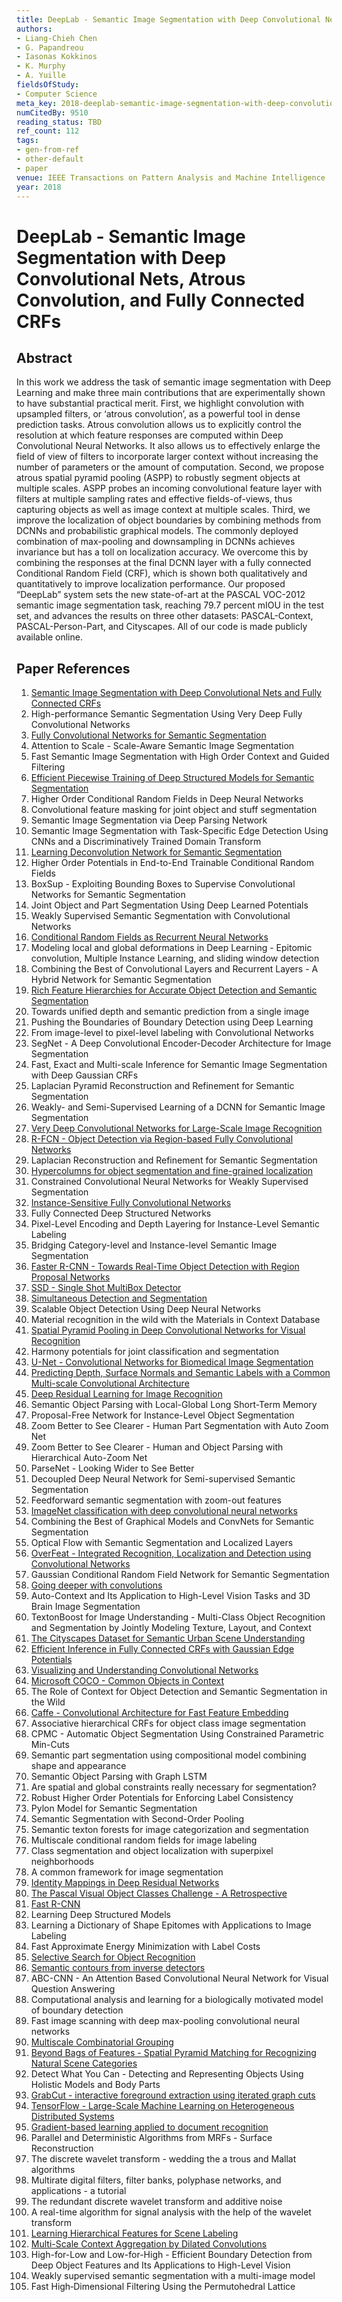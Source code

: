 ```yaml
---
title: DeepLab - Semantic Image Segmentation with Deep Convolutional Nets, Atrous Convolution, and Fully Connected CRFs
authors:
- Liang-Chieh Chen
- G. Papandreou
- Iasonas Kokkinos
- K. Murphy
- A. Yuille
fieldsOfStudy:
- Computer Science
meta_key: 2018-deeplab-semantic-image-segmentation-with-deep-convolutional-nets-atrous-convolution-and-fully-connected-crfs
numCitedBy: 9510
reading_status: TBD
ref_count: 112
tags:
- gen-from-ref
- other-default
- paper
venue: IEEE Transactions on Pattern Analysis and Machine Intelligence
year: 2018
---
```


# DeepLab - Semantic Image Segmentation with Deep Convolutional Nets, Atrous Convolution, and Fully Connected CRFs

## Abstract

In this work we address the task of semantic image segmentation with Deep Learning and make three main contributions that are experimentally shown to have substantial practical merit. First, we highlight convolution with upsampled filters, or ‘atrous convolution’, as a powerful tool in dense prediction tasks. Atrous convolution allows us to explicitly control the resolution at which feature responses are computed within Deep Convolutional Neural Networks. It also allows us to effectively enlarge the field of view of filters to incorporate larger context without increasing the number of parameters or the amount of computation. Second, we propose atrous spatial pyramid pooling (ASPP) to robustly segment objects at multiple scales. ASPP probes an incoming convolutional feature layer with filters at multiple sampling rates and effective fields-of-views, thus capturing objects as well as image context at multiple scales. Third, we improve the localization of object boundaries by combining methods from DCNNs and probabilistic graphical models. The commonly deployed combination of max-pooling and downsampling in DCNNs achieves invariance but has a toll on localization accuracy. We overcome this by combining the responses at the final DCNN layer with a fully connected Conditional Random Field (CRF), which is shown both qualitatively and quantitatively to improve localization performance. Our proposed “DeepLab” system sets the new state-of-art at the PASCAL VOC-2012 semantic image segmentation task, reaching 79.7 percent mIOU in the test set, and advances the results on three other datasets: PASCAL-Context, PASCAL-Person-Part, and Cityscapes. All of our code is made publicly available online.

## Paper References

1. [Semantic Image Segmentation with Deep Convolutional Nets and Fully Connected CRFs](2015-semantic-image-segmentation-with-deep-convolutional-nets-and-fully-connected-crfs)
2. High-performance Semantic Segmentation Using Very Deep Fully Convolutional Networks
3. [Fully Convolutional Networks for Semantic Segmentation](2017-fully-convolutional-networks-for-semantic-segmentation)
4. Attention to Scale - Scale-Aware Semantic Image Segmentation
5. Fast Semantic Image Segmentation with High Order Context and Guided Filtering
6. [Efficient Piecewise Training of Deep Structured Models for Semantic Segmentation](2016-efficient-piecewise-training-of-deep-structured-models-for-semantic-segmentation)
7. Higher Order Conditional Random Fields in Deep Neural Networks
8. Convolutional feature masking for joint object and stuff segmentation
9. Semantic Image Segmentation via Deep Parsing Network
10. Semantic Image Segmentation with Task-Specific Edge Detection Using CNNs and a Discriminatively Trained Domain Transform
11. [Learning Deconvolution Network for Semantic Segmentation](2015-learning-deconvolution-network-for-semantic-segmentation)
12. Higher Order Potentials in End-to-End Trainable Conditional Random Fields
13. BoxSup - Exploiting Bounding Boxes to Supervise Convolutional Networks for Semantic Segmentation
14. Joint Object and Part Segmentation Using Deep Learned Potentials
15. Weakly Supervised Semantic Segmentation with Convolutional Networks
16. [Conditional Random Fields as Recurrent Neural Networks](2015-conditional-random-fields-as-recurrent-neural-networks)
17. Modeling local and global deformations in Deep Learning - Epitomic convolution, Multiple Instance Learning, and sliding window detection
18. Combining the Best of Convolutional Layers and Recurrent Layers - A Hybrid Network for Semantic Segmentation
19. [Rich Feature Hierarchies for Accurate Object Detection and Semantic Segmentation](2014-rich-feature-hierarchies-for-accurate-object-detection-and-semantic-segmentation)
20. Towards unified depth and semantic prediction from a single image
21. Pushing the Boundaries of Boundary Detection using Deep Learning
22. From image-level to pixel-level labeling with Convolutional Networks
23. SegNet - A Deep Convolutional Encoder-Decoder Architecture for Image Segmentation
24. Fast, Exact and Multi-scale Inference for Semantic Image Segmentation with Deep Gaussian CRFs
25. Laplacian Pyramid Reconstruction and Refinement for Semantic Segmentation
26. Weakly- and Semi-Supervised Learning of a DCNN for Semantic Image Segmentation
27. [Very Deep Convolutional Networks for Large-Scale Image Recognition](2014-vggnet.md)
28. [R-FCN - Object Detection via Region-based Fully Convolutional Networks](2016-r-fcn-object-detection-via-region-based-fully-convolutional-networks)
29. Laplacian Reconstruction and Refinement for Semantic Segmentation
30. [Hypercolumns for object segmentation and fine-grained localization](2015-hypercolumns-for-object-segmentation-and-fine-grained-localization)
31. Constrained Convolutional Neural Networks for Weakly Supervised Segmentation
32. [Instance-Sensitive Fully Convolutional Networks](2016-instance-sensitive-fully-convolutional-networks)
33. Fully Connected Deep Structured Networks
34. Pixel-Level Encoding and Depth Layering for Instance-Level Semantic Labeling
35. Bridging Category-level and Instance-level Semantic Image Segmentation
36. [Faster R-CNN - Towards Real-Time Object Detection with Region Proposal Networks](2015-faster-r-cnn-towards-real-time-object-detection-with-region-proposal-networks)
37. [SSD - Single Shot MultiBox Detector](2016-ssd-net.md)
38. [Simultaneous Detection and Segmentation](2014-simultaneous-detection-and-segmentation)
39. Scalable Object Detection Using Deep Neural Networks
40. Material recognition in the wild with the Materials in Context Database
41. [Spatial Pyramid Pooling in Deep Convolutional Networks for Visual Recognition](2015-spatial-pyramid-pooling-in-deep-convolutional-networks-for-visual-recognition)
42. Harmony potentials for joint classification and segmentation
43. [U-Net - Convolutional Networks for Biomedical Image Segmentation](2015-u-net-convolutional-networks-for-biomedical-image-segmentation)
44. [Predicting Depth, Surface Normals and Semantic Labels with a Common Multi-scale Convolutional Architecture](2015-predicting-depth-surface-normals-and-semantic-labels-with-a-common-multi-scale-convolutional-architecture)
45. [Deep Residual Learning for Image Recognition](2015-resnet.md)
46. Semantic Object Parsing with Local-Global Long Short-Term Memory
47. Proposal-Free Network for Instance-Level Object Segmentation
48. Zoom Better to See Clearer - Human Part Segmentation with Auto Zoom Net
49. Zoom Better to See Clearer - Human and Object Parsing with Hierarchical Auto-Zoom Net
50. ParseNet - Looking Wider to See Better
51. Decoupled Deep Neural Network for Semi-supervised Semantic Segmentation
52. Feedforward semantic segmentation with zoom-out features
53. [ImageNet classification with deep convolutional neural networks](2012-alexnet.md)
54. Combining the Best of Graphical Models and ConvNets for Semantic Segmentation
55. Optical Flow with Semantic Segmentation and Localized Layers
56. [OverFeat - Integrated Recognition, Localization and Detection using Convolutional Networks](2014-overfeat-integrated-recognition-localization-and-detection-using-convolutional-networks)
57. Gaussian Conditional Random Field Network for Semantic Segmentation
58. [Going deeper with convolutions](2015-going-deeper-with-convolutions)
59. Auto-Context and Its Application to High-Level Vision Tasks and 3D Brain Image Segmentation
60. TextonBoost for Image Understanding - Multi-Class Object Recognition and Segmentation by Jointly Modeling Texture, Layout, and Context
61. [The Cityscapes Dataset for Semantic Urban Scene Understanding](2016-the-cityscapes-dataset-for-semantic-urban-scene-understanding)
62. [Efficient Inference in Fully Connected CRFs with Gaussian Edge Potentials](2011-efficient-inference-in-fully-connected-crfs-with-gaussian-edge-potentials)
63. [Visualizing and Understanding Convolutional Networks](2014-visualizing-and-understanding-convolutional-networks)
64. [Microsoft COCO - Common Objects in Context](2014-microsoft-coco-common-objects-in-context)
65. The Role of Context for Object Detection and Semantic Segmentation in the Wild
66. [Caffe - Convolutional Architecture for Fast Feature Embedding](2014-caffe-convolutional-architecture-for-fast-feature-embedding)
67. Associative hierarchical CRFs for object class image segmentation
68. CPMC - Automatic Object Segmentation Using Constrained Parametric Min-Cuts
69. Semantic part segmentation using compositional model combining shape and appearance
70. Semantic Object Parsing with Graph LSTM
71. Are spatial and global constraints really necessary for segmentation?
72. Robust Higher Order Potentials for Enforcing Label Consistency
73. Pylon Model for Semantic Segmentation
74. Semantic Segmentation with Second-Order Pooling
75. Semantic texton forests for image categorization and segmentation
76. Multiscale conditional random fields for image labeling
77. Class segmentation and object localization with superpixel neighborhoods
78. A common framework for image segmentation
79. [Identity Mappings in Deep Residual Networks](2016-identity-mappings-in-deep-residual-networks)
80. [The Pascal Visual Object Classes Challenge - A Retrospective](2014-the-pascal-visual-object-classes-challenge-a-retrospective)
81. [Fast R-CNN](2015-fast-r-cnn)
82. Learning Deep Structured Models
83. Learning a Dictionary of Shape Epitomes with Applications to Image Labeling
84. Fast Approximate Energy Minimization with Label Costs
85. [Selective Search for Object Recognition](2013-selective-search-for-object-recognition)
86. [Semantic contours from inverse detectors](2011-semantic-contours-from-inverse-detectors)
87. ABC-CNN - An Attention Based Convolutional Neural Network for Visual Question Answering
88. Computational analysis and learning for a biologically motivated model of boundary detection
89. Fast image scanning with deep max-pooling convolutional neural networks
90. [Multiscale Combinatorial Grouping](2014-multiscale-combinatorial-grouping)
91. [Beyond Bags of Features - Spatial Pyramid Matching for Recognizing Natural Scene Categories](2006-beyond-bags-of-features-spatial-pyramid-matching-for-recognizing-natural-scene-categories)
92. Detect What You Can - Detecting and Representing Objects Using Holistic Models and Body Parts
93. [GrabCut - interactive foreground extraction using iterated graph cuts](2004-grabcut-interactive-foreground-extraction-using-iterated-graph-cuts)
94. [TensorFlow - Large-Scale Machine Learning on Heterogeneous Distributed Systems](2016-tensorflow-large-scale-machine-learning-on-heterogeneous-distributed-systems)
95. [Gradient-based learning applied to document recognition](1998-lenet5.md)
96. Parallel and Deterministic Algorithms from MRFs - Surface Reconstruction
97. The discrete wavelet transform - wedding the a trous and Mallat algorithms
98. Multirate digital filters, filter banks, polyphase networks, and applications - a tutorial
99. The redundant discrete wavelet transform and additive noise
100. A real-time algorithm for signal analysis with the help of the wavelet transform
101. [Learning Hierarchical Features for Scene Labeling](2013-learning-hierarchical-features-for-scene-labeling)
102. [Multi-Scale Context Aggregation by Dilated Convolutions](2016-multi-scale-context-aggregation-by-dilated-convolutions)
103. High-for-Low and Low-for-High - Efficient Boundary Detection from Deep Object Features and Its Applications to High-Level Vision
104. Weakly supervised semantic segmentation with a multi-image model
105. Fast High‐Dimensional Filtering Using the Permutohedral Lattice
